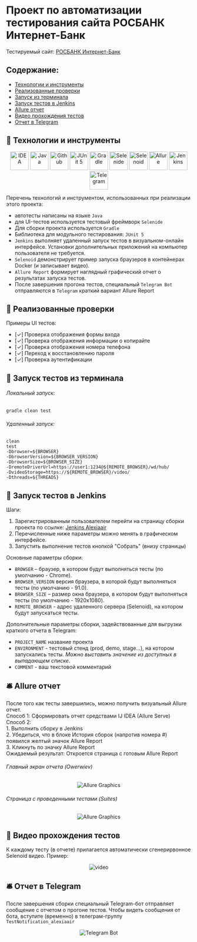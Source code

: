 # Проект по автоматизации тестирования сайта РОСБАНК Интернет-Банк
Тестируемый сайт: <a target="_blank" href="https://online.rosbank.ru/ibank/">РОСБАНК Интернет-Банк</a>

## Содержание:
- [Технологии и инструменты](#watermelon-технологии-и-инструменты)
- [Реализованные проверки](#watermelon-Реализованные-проверки)
- [Запуск из терминала](#watermelon-Запуск-тестов-из-терминала)
- [Запуск тестов в Jenkins](#watermelon-Запуск-тестов-в-Jenkins)
- [Allure отчет](#bellhop_bell-Allure-отчет)
- [Видео прохождения тестов](#watermelon-Видео-прохождения-тестов)
- [Отчет в Telegram](#bellhop_bell-Отчет-в-Telegram)

## :watermelon: Технологии и инструменты

<p align="center">
<a href="https://www.jetbrains.com/idea/"><img src="D:\MAIN_FOLDER\git_repositories\qa-guru-11-15-rb\src\test\resources\images\logo\Idea.svg" width="50" height="50"  alt="IDEA"/></a>
<a href="https://www.java.com/"><img src="D:\MAIN_FOLDER\git_repositories\qa-guru-11-15-rb\src\test\resources\images\logo\Java.svg" width="50" height="50"  alt="Java"/></a>
<a href="https://github.com/"><img src="D:\MAIN_FOLDER\git_repositories\qa-guru-11-15-rb\src\test\resources\images\logo\GitHub.svg" width="50" height="50"  alt="Github"/></a>
<a href="https://junit.org/junit5/"><img src="D:\MAIN_FOLDER\git_repositories\qa-guru-11-15-rb\src\test\resources\images\logo\Junit5.svg" width="50" height="50"  alt="JUnit 5"/></a>
<a href="https://gradle.org/"><img src="D:\MAIN_FOLDER\git_repositories\qa-guru-11-15-rb\src\test\resources\images\logo\Gradle.svg" width="50" height="50"  alt="Gradle"/></a>
<a href="https://selenide.org/"><img src="D:\MAIN_FOLDER\git_repositories\qa-guru-11-15-rb\src\test\resources\images\logo\Selenide.svg" width="50" height="50"  alt="Selenide"/></a>
<a href="https://aerokube.com/selenoid/"><img src="D:\MAIN_FOLDER\git_repositories\qa-guru-11-15-rb\src\test\resources\images\logo\Selenoid.svg" width="50" height="50"  alt="Selenoid"/></a>
<a href="https://github.com/allure-framework/allure2"><img src="D:\MAIN_FOLDER\git_repositories\qa-guru-11-15-rb\src\test\resources\images\logo\Allure.svg" width="50" height="50"  alt="Allure"/></a>
<a href="https://www.jenkins.io/"><img src="D:\MAIN_FOLDER\git_repositories\qa-guru-11-15-rb\src\test\resources\images\logo\Jenkins.svg" width="50" height="50"  alt="Jenkins"/></a>
<a href="https://web.telegram.org/"><img width="50" height="50"  alt="Telegram" src="D:\MAIN_FOLDER\git_repositories\qa-guru-11-15-rb\src\test\resources\images\logo\Telegram.svg"></a>
</p>

Перечень технологий и инструментом, использованных при реализации этого проекта:
- автотесты написаны на языке `Java`
- для UI-тестов используется тестовый фреймворк `Selenide`
- Для сборки проекта используется `Gradle`
- Библиотека для модульного тестирования: `JUnit 5`
- `Jenkins` выполняет удаленный запуск тестов в визуальном-онлайн интерфейсе. Установки дополнительных приложений на компьютер пользователя не требуется.
- `Selenoid` демонстрирует пример запуска браузеров в контейнерах Docker (и записывает видео).
- `Allure Report` формирует наглядный графический отчет о результатах  запуска тестов.
- После завершения прогона тестов, специальный `Telegram Bot` отправляются в `Telegram` краткий вариант Allure Report

## :watermelon: Реализованные проверки
Примеры UI тестов:
- [✓] Проверка отображения формы входа
- [✓] Проверка отображения информации о копирайте
- [✓] Проверка отображения номера телефона
- [✓] Переход к восстановлению пароля
- [✓] Проверка аутентификации

## :watermelon: Запуск тестов из терминала
###### Локальный запуск:
```
gradle clean test
```
###### Удаленный запуск:
```
clean
test
-Dbrowser=${BROWSER}
-DbrowserVersion=${BROWSER_VERSION}
-DbrowserSize=${BROWSER_SIZE}
-DremoteDriverUrl=https://user1:1234@${REMOTE_BROWSER}/wd/hub/
-DvideoStorage=https://${REMOTE_BROWSER}/video/
-Dthreads=${THREADS}
```

## :watermelon: Запуск тестов в Jenkins
Шаги:
1. Зарегистрированным пользователем перейти на страницу сборки проекта по ссылке: <a target="_blank" href="https://jenkins.autotests.cloud/job/011-alexiaair-hw15-rb/">Jenkins Alexiaair</a>
2. Перечисленные ниже параметры можно менять в графическом интерфейсе.
3. Запустить выполнение тестов кнопкой "Собрать" (внизу страницы)

Основные параметры сборки:
- `BROWSER` – браузер, в котором будут выполняться тесты (по умолчанию - Chrome).
- `BROWSER_VERSION` версия браузера, в которой будут выполняться тесты (по умолчанию - 91.0).
- `BROWSER_SIZE` – размер окна браузера, в котором будут выполняться тесты (по умолчанию - 1920x1080).
- `REMOTE_BROWSER` - адрес удаленного сервера (Selenoid), на котором будут запускаться тесты.

Дополнительные параметры сборки, задействованные для выгрузки краткого отчета в Telegram:
- `PROJECT_NAME`  название проекта
- `ENVIRONMENT` - тестовый стенд (prod, demo, stage...), на котором запускались тесты. <i>Можно выставить значение из доступных в выпадающем списке</i>.
- `COMMENT` - ваш текстовой комментарий

## :bellhop_bell: Allure отчет
После того как тесты завершились, можно получить визуальный Allure отчет.
<br>Способ 1: Сформировать отчет средствами IJ IDEA (Allure Serve)
<br>Способ 2:
<br>1. Выполнить сборку в Jenkins
<br>2. Убедиться, что в блоке История сборок (напротив номера #) появился желтый значок Allure Report
<br>3. Кликнуть по значку Allure Report
<br>Ожидаемый результат: Откроется страница с готовым Allure Report

###### Главный экран отчета (Owerwiev)
<p align="center">
<img title="Allure Graphics" src="D:\MAIN_FOLDER\git_repositories\qa-guru-11-15-rb\src\test\resources\images\allure_mian.png">
</p>

###### Страница с проведенными тестами (Suites)
<p align="center">
<img title="Allure Graphics" src="D:\MAIN_FOLDER\git_repositories\qa-guru-11-15-rb\src\test\resources\images\allure_tests.png">
</p>

## :watermelon: Видео прохождения тестов
К каждому тесту (в отчете) прилагается автоматически сгенерирвонное Selenoid видео. Пример:
<p align="center">
  <img title="Selenoid Video" src="D:\MAIN_FOLDER\git_repositories\qa-guru-11-15-rb\src\test\resources\images\video_test.gif" alt="video">
</p>

## :bellhop_bell: Отчет в Telegram
После завершения сборки специальный Telegram-бот отправляет сообщение с отчетом о прогоне тестов.
Чтобы видеть сообщения от бота, вступите (временно) в телеграм-группу `TestNotification_alexiaair`

<p align="center">
<img title="Telegram Bot" src="D:\MAIN_FOLDER\git_repositories\qa-guru-11-15-rb\src\test\resources\images\telegram.png">
</p>